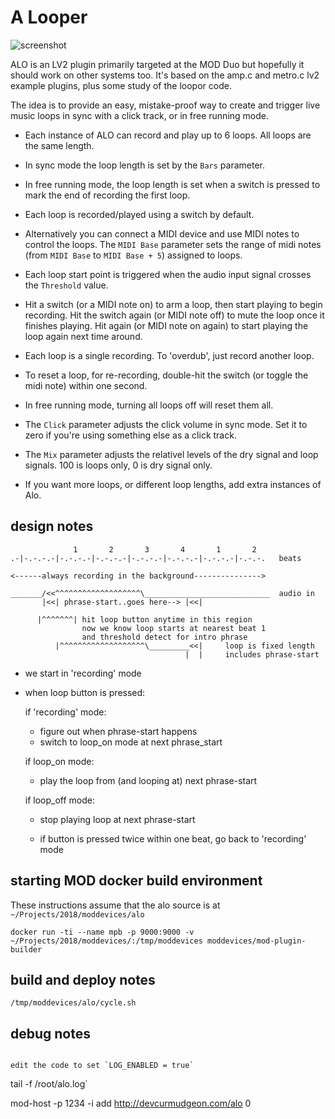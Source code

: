 # A Looper

![screenshot](/source/alo.lv2/modgui/screenshot-alo.png)

ALO is an LV2 plugin primarily targeted at the MOD Duo but hopefully it should
work on other systems too. It's based on the amp.c and metro.c lv2 example
plugins, plus some study of the loopor code.

The idea is to provide an easy, mistake-proof way to create and trigger live
music loops in sync with a click track, or in free running mode.

- Each instance of ALO can record and play up to 6 loops. All loops are the
  same length.

- In sync mode the loop length is set by the ```Bars``` parameter.

- In free running mode, the loop length is set when a switch is pressed to mark
  the end of recording the first loop.

- Each loop is recorded/played using a switch by default.

- Alternatively you can connect a MIDI device and use MIDI notes to control
  the loops. The ```MIDI Base``` parameter sets the range of midi notes (from
  ```MIDI Base``` to ```MIDI Base + 5```) assigned to loops.

- Each loop start point is triggered when the audio input signal crosses the
 ```Threshold``` value.

- Hit a switch (or a MIDI note on) to arm a loop, then start playing to begin
  recording. Hit the switch again (or MIDI note off) to mute the loop once it
  finishes playing. Hit again (or MIDI note on again) to start playing the
  loop again next time around.

- Each loop is a single recording. To 'overdub', just record another loop.

- To reset a loop, for re-recording, double-hit the switch (or toggle the midi
  note) within one second.

- In free running mode, turning all loops off will reset them all.

- The ```Click``` parameter adjusts the click volume in sync mode. Set it to
  zero if you're using something else as a click track.

- The ```Mix``` parameter adjusts the relativel levels of the dry signal and
  loop signals. 100 is loops only, 0 is dry signal only.

- If you want more loops, or different loop lengths, add extra instances of Alo.

## design notes
```
              1       2       3       4       1       2
.-|-.-.-.-|-.-.-.-|-.-.-.-|-.-.-.-|-.-.-.-|-.-.-.-|-.-.-.   beats

<------always recording in the background--------------->

_______/<<^^^^^^^^^^^^^^^^^^^\____________________________  audio in
       |<<| phrase-start..goes here--> |<<|

      |^^^^^^^| hit loop button anytime in this region
                now we know loop starts at nearest beat 1 
                and threshold detect for intro phrase
          |^^^^^^^^^^^^^^^^^^^\_________<<|     loop is fixed length
                                       |  |     includes phrase-start
```

- we start in 'recording' mode

- when loop button is pressed:

  if 'recording' mode:
    - figure out when phrase-start happens
    - switch to loop_on mode at next phrase_start

  if loop_on mode:
    - play the loop from (and looping at) next phrase-start

  if loop_off mode:
    - stop playing loop at next phrase-start

  - if button is pressed twice within one beat, go back to 'recording' mode

## starting MOD docker build environment

These instructions assume that the alo source is at ```~/Projects/2018/moddevices/alo```

```
docker run -ti --name mpb -p 9000:9000 -v ~/Projects/2018/moddevices/:/tmp/moddevices moddevices/mod-plugin-builder
```

## build and deploy notes

```/tmp/moddevices/alo/cycle.sh```

## debug notes

```

edit the code to set `LOG_ENABLED = true`

```
tail -f /root/alo.log`

mod-host -p 1234 -i
add http://devcurmudgeon.com/alo 0
````

